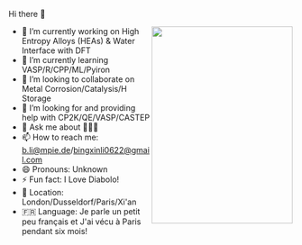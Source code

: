 Hi there 👋

<img align="right" width="250" height="350" src="https://user-images.githubusercontent.com/55532613/148978562-6616cba0-f7ab-40ef-b993-99e3bd8c1bf7.jpg">

- 🔭 I’m currently working on High Entropy Alloys (HEAs) & Water Interface with DFT
- 🌱 I’m currently learning VASP/R/CPP/ML/Pyiron
- 👯 I’m looking to collaborate on Metal Corrosion/Catalysis/H Storage
- 🤔 I’m looking for and providing help with CP2K/QE/VASP/CASTEP
- 💬 Ask me about 🙆🏻‍♂️
- 📫 How to reach me: b.li@mpie.de/bingxinli0622@gmail.com
- 😄 Pronouns: Unknown
- ⚡ Fun fact: I Love Diabolo!
- 🎡 Location: London/Dusseldorf/Paris/Xi'an
- 🇫🇷 Language: Je parle un petit peu français et J'ai vécu à Paris pendant six mois!
  




